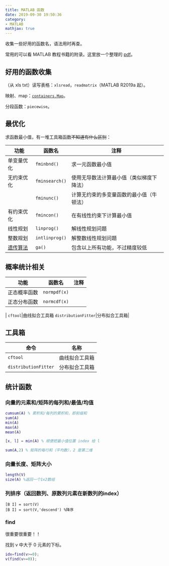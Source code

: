 ```yaml
---
title: MATLAB 函数
date: 2019-09-30 19:50:36
category:
- MATLAB
mathjax: true
---
```


收集一些好用的函数名，语法用时再查。

常用的可以看 MATLAB 教程书籍的附录。这里放一个整理的 [pdf](MATLAB函数速查手册.pdf)。

## 好用的函数收集
 
（从 xls  txt）读写表格：`xlsread`，`readmatrix`（MATLAB R2019a 起）。

映射、map：[`containers.Map`](https://ww2.mathworks.cn/help/matlab/matlab_prog/creating-a-map-object.html)。

分段函数：`piecewise`。

## 最优化

求函数最小值，有一堆工具箱函数~~不知道有什么区别~~：

|功能|函数名|注释|
|-|-|-|
|单变量优化|`fminbnd()`|求一元函数最小值|
|无约束优化|`fminsearch()`|使用无导数法计算最小值（类似梯度下降法）|
||`fminunc()`|计算无约束的多变量函数的最小值（牛顿法）|
|有约束优化|`fmincon()`|在有线性约束下计算最小值|
|线性规划|`linprog()`|解线性规划问题|
|整数规划|`intlinprog()`|解整数线性规划问题|
|[遗传算法](../genetic-algorithm#在-MATLAB-中调用遗传算法)|`ga()`|包含以上所有功能，不过精度较低

## 概率统计相关

功能|函数名|注释
-|-|-
正态概率函数|`normpdf(x)`
正态分布函数|`normcdf(x)`
|
`cftool`|曲线拟合工具箱
`distributionFitter`|分布拟合工具箱|

## 工具箱

命令|名称
-|-
`cftool`|曲线拟合工具箱
`distributionFitter`|分布拟合工具箱|相关知识还可见[MATLAB参数估计与假设检验-参数估计](https://blog.csdn.net/MATLAB_matlab/article/details/55802815)

## 统计函数

### 向量的元素和/矩阵的每列和/最值/均值

```MATLAB
cumsum(A) % 累积和/每列的累积和，即前缀和
sum(A)
min(A)
max(A)
mean(A)

[x, l] = min(A) % 顺便把最小值位置 index 给 l

sum(A,2) % 矩阵的每行和（平均数），2 是第二维
```

### 向量长度、矩阵大小

```MATLAB
length(V)
size(A) %返回一个1x2数组
```

### 列排序（返回数列、原数列元素在新数列的index）

```
[B I] = sort(V)
[B I] = sort(V,'descend') %降序
```

### find

很重要很重要！！

找到 v 中大于 0 元素的下标。

```matlab
idx=find(v>=0);
v(find(v>=0));
```
